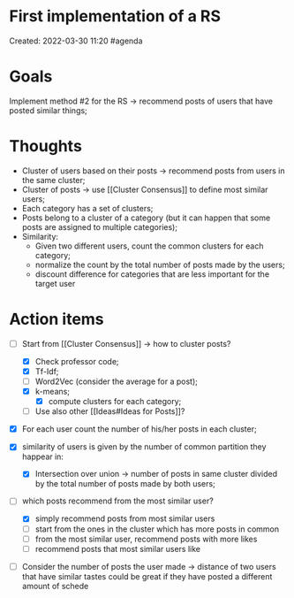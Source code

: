 # First implementation of a RS
Created: 2022-03-30 11:20
#agenda

# Goals
Implement method \#2 for the RS -> recommend posts of users that have posted similar things; 

# Thoughts 
- Cluster of users based on their posts -> recommend posts from users in the same cluster;
- Cluster of posts -> use [[Cluster Consensus]] to define most similar users;
- Each category has a set of clusters;
- Posts belong to a cluster of a category (but it can happen that some posts are assigned to multiple categories);
- Similarity:
	- Given two different users, count the common clusters for each category;
	- normalize the count by the total number of posts made by the users;
	- discount difference for categories that are less important for the target user

# Action items
- [ ] Start from [[Cluster Consensus]] -> how to cluster posts?
	- [x] Check professor code;
	- [x] Tf-Idf;
	- [ ] Word2Vec (consider the average for a post);
	- [x] k-means;
		- [x] compute clusters for each category;
	- [ ] Use also other [[Ideas#Ideas for Posts]]?
- [x] For each user count the number of his/her posts in each cluster;
- [x] similarity of users is given by the number of common partition they happear in:
	- [x]  Intersection over union -> number of posts in same cluster divided by the total number of posts made by both users;
- [ ]  which posts recommend from the most similar user?
	- [x]  simply recommend posts from most similar users
	- [ ]  start from the ones in the cluster which has more posts in common
	- [ ]  from the most similar user, recommend posts with more likes
	- [ ]  recommend posts that most similar users like
- [ ]  Consider the number of posts the user made -> distance of two users that have similar tastes could be great if they have posted a different amount of schede


